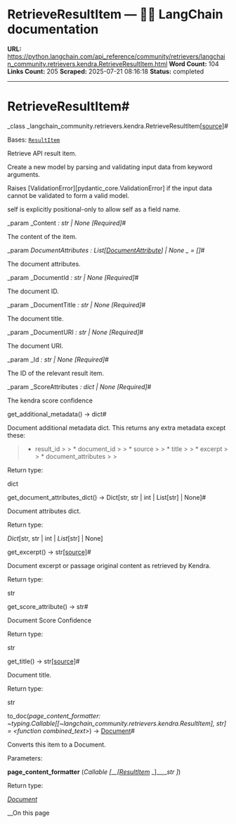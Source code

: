 # RetrieveResultItem — 🦜🔗 LangChain  documentation

**URL:** https://python.langchain.com/api_reference/community/retrievers/langchain_community.retrievers.kendra.RetrieveResultItem.html
**Word Count:** 104
**Links Count:** 205
**Scraped:** 2025-07-21 08:16:18
**Status:** completed

---

# RetrieveResultItem\#

_class _langchain\_community.retrievers.kendra.RetrieveResultItem[\[source\]](https://python.langchain.com/api_reference/_modules/langchain_community/retrievers/kendra.html#RetrieveResultItem)\#     

Bases: [`ResultItem`](https://python.langchain.com/api_reference/community/retrievers/langchain_community.retrievers.kendra.ResultItem.html#langchain_community.retrievers.kendra.ResultItem "langchain_community.retrievers.kendra.ResultItem")

Retrieve API result item.

Create a new model by parsing and validating input data from keyword arguments.

Raises \[ValidationError\]\[pydantic\_core.ValidationError\] if the input data cannot be validated to form a valid model.

self is explicitly positional-only to allow self as a field name.

_param _Content _: str | None_ _\[Required\]_\#     

The content of the item.

_param _DocumentAttributes _: List\[[DocumentAttribute](https://python.langchain.com/api_reference/community/retrievers/langchain_community.retrievers.kendra.DocumentAttribute.html#langchain_community.retrievers.kendra.DocumentAttribute "langchain_community.retrievers.kendra.DocumentAttribute")\] | None_ _ = \[\]_\#     

The document attributes.

_param _DocumentId _: str | None_ _\[Required\]_\#     

The document ID.

_param _DocumentTitle _: str | None_ _\[Required\]_\#     

The document title.

_param _DocumentURI _: str | None_ _\[Required\]_\#     

The document URI.

_param _Id _: str | None_ _\[Required\]_\#     

The ID of the relevant result item.

_param _ScoreAttributes _: dict | None_ _\[Required\]_\#     

The kendra score confidence

get\_additional\_metadata\(\) → dict\#     

Document additional metadata dict. This returns any extra metadata except these:

>   * result\_id >  >   * document\_id >  >   * source >  >   * title >  >   * excerpt >  >   * document\_attributes >  > 

Return type:     

dict

get\_document\_attributes\_dict\(\) → Dict\[str, str | int | List\[str\] | None\]\#     

Document attributes dict.

Return type:     

_Dict_\[str, str | int | _List_\[str\] | None\]

get\_excerpt\(\) → str[\[source\]](https://python.langchain.com/api_reference/_modules/langchain_community/retrievers/kendra.html#RetrieveResultItem.get_excerpt)\#     

Document excerpt or passage original content as retrieved by Kendra.

Return type:     

str

get\_score\_attribute\(\) → str\#     

Document Score Confidence

Return type:     

str

get\_title\(\) → str[\[source\]](https://python.langchain.com/api_reference/_modules/langchain_community/retrievers/kendra.html#RetrieveResultItem.get_title)\#     

Document title.

Return type:     

str

to\_doc\(_page\_content\_formatter: ~typing.Callable\[\[~langchain\_community.retrievers.kendra.ResultItem\], str\] = <function combined\_text>_\) → [Document](https://python.langchain.com/api_reference/core/documents/langchain_core.documents.base.Document.html#langchain_core.documents.base.Document "langchain_core.documents.base.Document")\#     

Converts this item to a Document.

Parameters:     

**page\_content\_formatter** \(_Callable_ _\[__\[_[_ResultItem_](https://python.langchain.com/api_reference/community/retrievers/langchain_community.retrievers.kendra.ResultItem.html#langchain_community.retrievers.kendra.ResultItem "langchain_community.retrievers.kendra.ResultItem") _\]__,__str_ _\]_\)

Return type:     

[_Document_](https://python.langchain.com/api_reference/core/documents/langchain_core.documents.base.Document.html#langchain_core.documents.base.Document "langchain_core.documents.base.Document")

__On this page